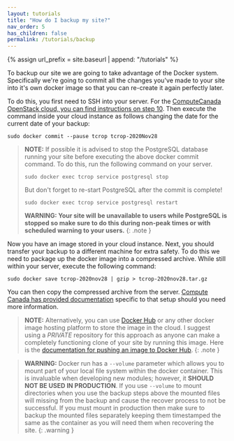 ```yaml
---
layout: tutorials
title: "How do I backup my site?"
nav_order: 5
has_children: false
permalink: /tutorials/backup
---
```

{% assign url_prefix = site.baseurl | append: "/tutorials" %}

To backup our site we are going to take advantage of the Docker system. Specifically we're going to commit all the changes you've made to your site into it's own docker image so that you can re-create it again perfectly later.

To do this, you first need to SSH into your server. For the [ComputeCanada OpenStack cloud, you can find instructions on step 10]({{url_prefix}}/create-site/compute-canada.html). Then execute the command inside your cloud instance as follows changing the date for the current date of your backup:

```
sudo docker commit --pause tcrop tcrop-2020Nov28
```

> **NOTE:**
> If possible it is advised to stop the PostgreSQL database running your site before executing the above docker commit command. To do this, run the following command on your server.
> ```
> sudo docker exec tcrop service postgresql stop
> ```
>
> But don't forget to re-start PostgreSQL after the commit is complete!
> ```
> sudo docker exec tcrop service postgresql restart
> ```
> **WARNING: Your site will be unavailable to users while PostgreSQL is stopped so make sure to do this during non-peak times or with scheduled warning to your users.**
{: .note }

Now you have an image stored in your cloud instance. Next, you should transfer your backup to a different machine for extra safety. To do this we need to package up the docker image into a compressed archive. While still within your server, execute the following command:

```
sudo docker save tcrop-2020nov28 | gzip > tcrop-2020nov28.tar.gz
```

You can then copy the compressed archive from the server. [Compute Canada has provided documentation](https://docs.computecanada.ca/wiki/Transferring_data/en) specific to that setup should you need more information.

> **NOTE:**
> Alternatively, you can use [Docker Hub](https://hub.docker.com/) or any other docker image hosting platform to store the image in the cloud. I suggest using a _PRIVATE_ repository for this approach as anyone can make a completely functioning clone of your site by running this image. Here is the [documentation for pushing an image to Docker Hub](https://docs.docker.com/docker-hub/repos/).
{: .note }

> **WARNING:**
> Docker run has a `--volume` parameter which allows you to mount part of your local file system within the docker container. This is invaluable when developing new modules; however, it **SHOULD NOT BE USED IN PRODUCTION**. If you use `--volume` to mount directories when you use the backup steps above the mounted files will missing from the backup and cause the recover process to not be successful. If you must mount in production then make sure to backup the mounted files separately keeping them timestamped the same as the container as you will need them when recovering the site.
{: .warning }
